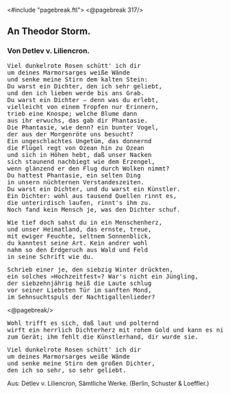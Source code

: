 <#include "pagebreak.ftl">
\<@pagebreak 317/>
<h2>An Theodor Storm.</h2>

<h3>Von Detlev v. Liliencron.</h3>

<pre>Viel dunkelrote Rosen schütt' ich dir
um deines Marmorsarges weiße Wände
und senke meine Stirn dem kalten Stein:
Du warst ein Dichter, den ich sehr geliebt,
und den ich lieben werde bis ans Grab.
Du warst ein Dichter &mdash; denn was du erlebt,
vielleicht von einem Tropfen nur Erinnern,
trieb eine Knospe; welche Blume dann
aus ihr erwuchs, das gab dir Phantasie.
Die Phantasie, wie denn? ein bunter Vogel,
der aus der Morgenröte uns besucht?
Ein ungeschlachtes Ungetüm, das donnernd
die Flügel regt von Ozean hin zu Ozean
und sich in Höhen hebt, daß unser Nacken
sich staunend nachbiegt wie dem Erzengel,
wenn glänzend er den Flug durch Wolken nimmt?
Du hattest Phantasie, ein selten Ding
in unsern nüchternen Verstandeszeiten.
Du warst ein Dichter, und du warst ein Künstler.
Ein Dichter: wohl aus tausend Quellen rinnt es,
die unterirdisch laufen, rinnt's ihm zu.
Noch fand kein Mensch je, was den Dichter schuf.</pre>

<pre>Wie tief doch sahst du in ein Menschenherz,
und unser Heimatland, das ernste, treue,
mit ewiger Feuchte, seltnem Sonnenblick,
du kanntest seine Art. Kein andrer wohl
nahm so den Erdgeruch aus Wald und Feld
in seine Schrift wie du.</pre>

<pre>Schrieb einer je, den siebzig Winter drückten,
ein solches »Hochzeitfest«? War's nicht ein Jüngling,
der siebzehnjährig heiß die Laute schlug
vor seiner Liebsten Tür im sanften Mond,
im Sehnsuchtspuls der Nachtigallenlieder?</pre>

\<@pagebreak/><pre>Wohl trifft es sich, daß laut und polternd wirft
ein herrlich Dichterherz mit rohem Gold
und kann es nimmer zwingen zum Gerät;
ihm fehlt die Künstlerhand, dir wurde sie.</pre>

<pre>Viel dunkelrote Rosen schütt' ich dir
um deines Marmorsarges weiße Wände
und senke meine Stirn dem großen Dichter,
den ich so sehr, so sehr geliebt.</pre>

<div class="source pre">Aus: Detlev v. Liliencron, Sämtliche Werke.
(Berlin, Schuster &amp; Loeffler.)</div>

